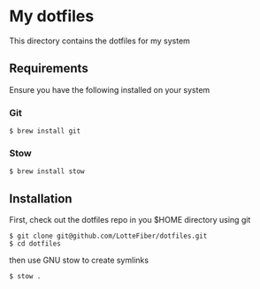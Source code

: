 # My dotfiles

This directory contains the dotfiles for my system

## Requirements

Ensure you have the following installed on your system

### Git

```
$ brew install git
```

### Stow

```
$ brew install stow
```

## Installation

First, check out the dotfiles repo in you $HOME directory using git

```
$ git clone git@github.com/LotteFiber/dotfiles.git
$ cd dotfiles
```

then use GNU stow to create symlinks

```
$ stow .
```
